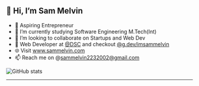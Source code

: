 ## 👋 Hi, I’m Sam Melvin

- 👀 Aspiring Entrepreneur
- 🌱 I’m currently studying Software Engineering M.Tech(Int)
- 💞️ I’m looking to collaborate on Startups and Web Dev 
- 🙋 Web Developer at [@DSC](https://developers.google.com/) and checkout [@g.dev/imsammelvin](https://g.dev/imsammelvin)
- 🌐 Visit www.sammelvin.com 
- 📫 Reach me on @sammelvin2232002@gmail.com

<!---
imsammelvin/imsammelvin is a ✨ special ✨ repository because its `README.md` (this file) appears on your GitHub profile.
You can click the Preview link to take a look at your changes.
--->
![GitHub stats](https://github-readme-stats.vercel.app/api?username=imsammelvin&show_icons=true&theme=tokyonight)

<hr />
